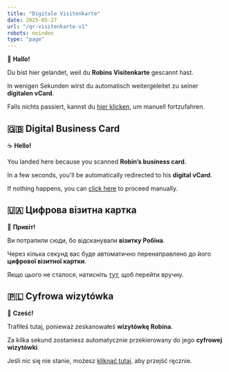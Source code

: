```yaml
---
title: "Digitale Visitenkarte"
date: 2025-05-27
url: "/qr-visitenkarte-v1"
robots: noindex
type: "page"
---
```


🌭 **Hallo!**

Du bist hier gelandet, weil du **Robins Visitenkarte** gescannt hast.

In wenigen Sekunden wirst du automatisch weitergeleitet zu seiner **digitalen vCard**.

Falls nichts passiert, kannst du [hier klicken](/robin.vcf), um manuell fortzufahren.


## 🇬🇧 Digital Business Card

☕ **Hello!**

You landed here because you scanned **Robin’s business card**.

In a few seconds, you'll be automatically redirected to his **digital vCard**.

If nothing happens, you can [click here](/robin.vcf) to proceed manually.


## 🇺🇦 Цифрова візитна картка

🌻 **Привіт!**

Ви потрапили сюди, бо відсканували **візитку Робіна**.

Через кілька секунд вас буде автоматично перенаправлено до його **цифрової візитної картки**.

Якщо цього не сталося, натисніть [тут](/robin.vcf), щоб перейти вручну.


## 🇵🇱 Cyfrowa wizytówka

🥟 **Cześć!**

Trafiłeś tutaj, ponieważ zeskanowałeś **wizytówkę Robina**.

Za kilka sekund zostaniesz automatycznie przekierowany do jego **cyfrowej wizytówki**.

Jeśli nic się nie stanie, możesz [kliknąć tutaj](/robin.vcf), aby przejść ręcznie.
